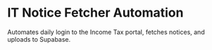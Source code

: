 # IT Notice Fetcher Automation

Automates daily login to the Income Tax portal, fetches notices, and uploads to Supabase.
